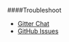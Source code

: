 ####Troubleshoot

* [Gitter Chat](https://gitter.im/lightout/design)
* [GitHub Issues](https://github.com/canax/anax-flat/issues)
